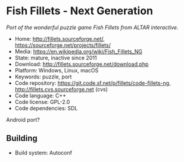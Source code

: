 # Fish Fillets - Next Generation

_Port of the wonderful puzzle game Fish Fillets from ALTAR interactive._

- Home: http://fillets.sourceforge.net/, https://sourceforge.net/projects/fillets/
- Media: https://en.wikipedia.org/wiki/Fish_Fillets_NG
- State: mature, inactive since 2011
- Download: http://fillets.sourceforge.net/download.php
- Platform: Windows, Linux, macOS
- Keywords: puzzle, port
- Code repository: https://git.code.sf.net/p/fillets/code-fillets-ng, http://fillets.cvs.sourceforge.net (cvs)
- Code language: C++
- Code license: GPL-2.0
- Code dependencies: SDL

Android port?

## Building

- Build system: Autoconf
